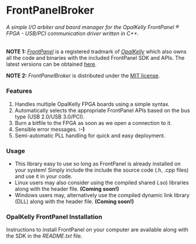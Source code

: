 # FrontPanelBroker
###### A simple I/O arbiter and baord manager for the OpalKelly FrontPanel ® FPGA - USB/PCI communication driver written in C++.
**NOTE 1:** [*FrontPanel*](https://www.opalkelly.com/products/frontpanel/) is a registered tradmark of [*OpalKelly*](https://www.opalkelly.com/) which also owns all the code and binaries with the included FrontPanel SDK and APIs. The latest versions can be obtained [here](https://pins.opalkelly.com/downloads).

**NOTE 2:** *FrontPanelBroker* is distributed under the [MIT license](https://choosealicense.com/licenses/mit/).
### Features
1. Handles multiple OpalKelly FPGA boards using a simple syntax.
2. Automatically selects the appropriate FrontPanel APIs based on the bus type (USB 2.0/USB 3.0/PCI).
3. Burn a bitfile to the FPGA as soon as we open a connection to it.
4. Sensible error messages. **:-)**
5. Semi-automatic PLL handling for quick and easy deployment.

### Usage
* This library easy to use so long as FrontPanel is already installed on your system! Simply include the include the source code (.h, .cpp files) and use it in your code.
* Linux users may also consider using the compiled shared (.so) libraries along with the header file. **(Coming soon!)**
* Windows users may, alternatively use the compiled dynamic link library (DLL) along with the header file. **(Coming soon!)**

### OpalKelly FrontPanel Installation
Instructions to install FrontPanel on your computer are available along with the SDK in the *README.txt* file. 
